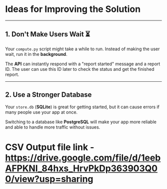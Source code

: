 # Ideas for Improving the Solution

---

## 1. Don't Make Users Wait ⏳

Your `compute.py` script might take a while to run. Instead of making the user wait, run it in the **background**. 

The **API** can instantly respond with a "report started" message and a report ID. The user can use this ID later to check the status and get the finished report.

---

## 2. Use a Stronger Database

Your `store.db` (**SQLite**) is great for getting started, but it can cause errors if many people use your app at once. 

Switching to a database like **PostgreSQL** will make your app more reliable and able to handle more traffic without issues.

# CSV Output file link - https://drive.google.com/file/d/1eebAFPKNI_84hxs_HrvPkDp363903Q00/view?usp=sharing
